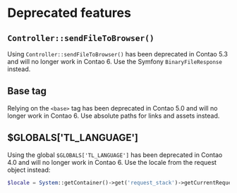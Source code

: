 # Deprecated features

## `Controller::sendFileToBrowser()`

Using `Controller::sendFileToBrowser()` has been deprecated in Contao 5.3 and will no longer work in Contao 6.
Use the Symfony `BinaryFileResponse` instead.

## Base tag

Relying on the `<base>` tag has been deprecated in Contao 5.0 and will no longer work in Contao 6. Use absolute paths
for links and assets instead.

## $GLOBALS['TL_LANGUAGE']

Using the global `$GLOBALS['TL_LANGUAGE']` has been deprecated in Contao 4.0 and
will no longer work in Contao 6. Use the locale from the request object instead:

```php
$locale = System::getContainer()->get('request_stack')->getCurrentRequest()->getLocale();
```
